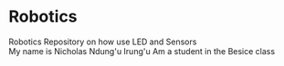 # Robotics
Robotics Repository on how use LED and Sensors  
My name is Nicholas Ndung'u Irung'u
Am a student in the Besice class 
